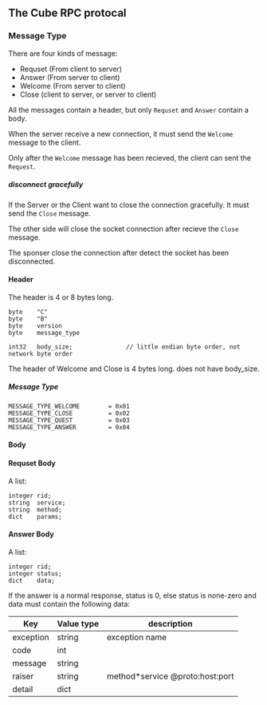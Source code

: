 ## The Cube RPC protocal

### Message Type

There are four kinds of message:

*   Requset   (From client to server)
*   Answer  (From server to client)
*   Welcome (From server to client)
*   Close   (client to server, or server to client)

All the messages contain a header, but only `Requset` and `Answer` contain a body.

When the server receive a new connection, it must send the `Welcome` message to the client.

Only after the `Welcome` message has been recieved, the client can sent the `Request`.

##### disconnect gracefully

If the Server or the Client want to close the connection gracefully. It must send the `Close` message.

The other side will close the socket connection after recieve the `Close` message.

The sponser close the connection after detect the socket has been disconnected.

#### Header

The header is 4 or 8 bytes long.

    byte    "C"
    byte    "B"
    byte    version
    byte    message_type

    int32   body_size;               // little endian byte order, not network byte order

The header of Welcome and Close is 4 bytes long. does not have body_size.

##### Message Type

    MESSAGE_TYPE_WELCOME        = 0x01
    MESSAGE_TYPE_CLOSE          = 0x02
    MESSAGE_TYPE_QUEST          = 0x03
    MESSAGE_TYPE_ANSWER         = 0x04

#### Body

#### Requset Body

A list:

    integer rid;
    string  service;
    string  method;
    dict    params;

#### Answer Body

A list:

    integer rid;
    integer status;
    dict    data;

If the answer is a normal response, status is 0, else status is none-zero and data must contain the following data:

|Key|Value type|description|
|---|---|---|
|exception    | string           | exception name|
|code         | int           | |
|message      | string           | |
|raiser       | string           | method*service @proto:host:port|
|detail       | dict      | |

